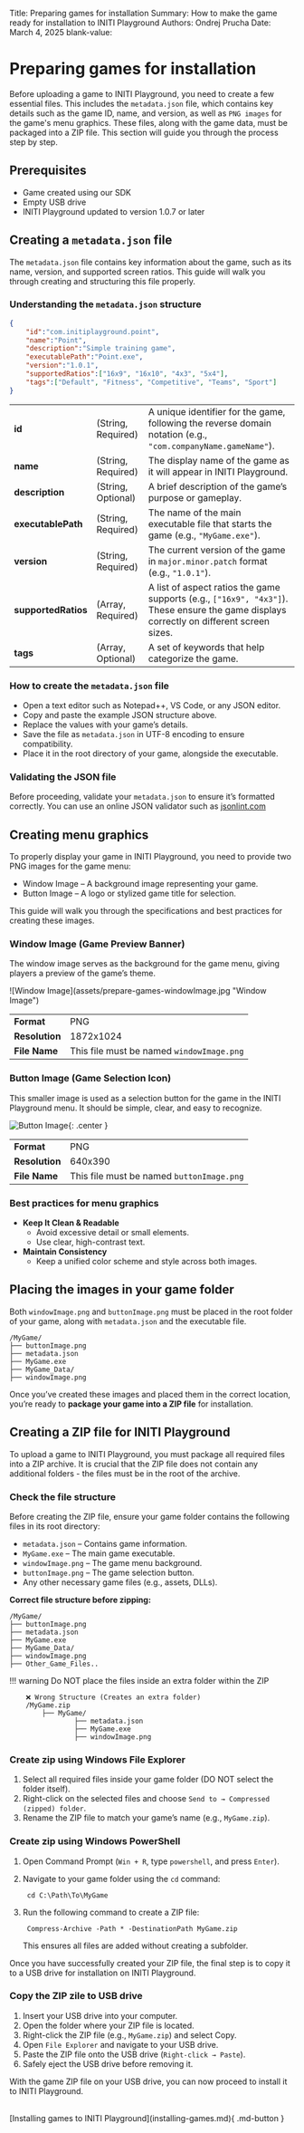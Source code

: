 Title:   Preparing games for installation
Summary: How to make the game ready for installation to INITI Playground
Authors: Ondrej Prucha
Date:    March 4, 2025
blank-value:

# Preparing games for installation

Before uploading a game to INITI Playground, you need to create a few essential files. This includes the `metadata.json` file, which contains key details such as the game ID, name, and version, as well as `PNG images` for the game's menu graphics. These files, along with the game data, must be packaged into a ZIP file. This section will guide you through the process step by step.

## Prerequisites

- Game created using our SDK
- Empty USB drive
- INITI Playground updated to version 1.0.7 or later

## Creating a `metadata.json` file

The `metadata.json` file contains key information about the game, such as its name, version, and supported screen ratios. This guide will walk you through creating and structuring this file properly. 

### Understanding the `metadata.json` structure

``` json linenums="1"
{
	"id":"com.initiplayground.point",
	"name":"Point",
	"description":"Simple training game",
	"executablePath":"Point.exe",
	"version":"1.0.1",
	"supportedRatios":["16x9", "16x10", "4x3", "5x4"],
	"tags":["Default", "Fitness", "Competitive", "Teams", "Sport"]
}
```

<div id="nohead" class="nohead" markdown>

|                                   |            |                                                |
| --------------------------------- | ---------- | ---------------------------------------------- |
| **id** | (String, Required) | A unique identifier for the game, following the reverse domain notation (e.g., `"com.companyName.gameName"`). |
| **name** | (String, Required) | The display name of the game as it will appear in INITI Playground. |
| **description** | (String, Optional) | A brief description of the game’s purpose or gameplay. |
| **executablePath** | (String, Required) | The name of the main executable file that starts the game (e.g., `"MyGame.exe"`). |
| **version** | (String, Required) | The current version of the game in `major.minor.patch` format (e.g., `"1.0.1"`). |
| **supportedRatios** | (Array, Required) | A list of aspect ratios the game supports (e.g., `["16x9", "4x3"]`). These ensure the game displays correctly on different screen sizes. |
| **tags** | (Array, Optional) | A set of keywords that help categorize the game. |
</div>

### How to create the `metadata.json` file

- Open a text editor such as Notepad++, VS Code, or any JSON editor.
- Copy and paste the example JSON structure above.
- Replace the values with your game’s details.
- Save the file as `metadata.json` in UTF-8 encoding to ensure compatibility.
- Place it in the root directory of your game, alongside the executable.

### Validating the JSON file

Before proceeding, validate your `metadata.json` to ensure it’s formatted correctly. You can use an online JSON validator such as [jsonlint.com](https://jsonlint.com/)

## Creating menu graphics

To properly display your game in INITI Playground, you need to provide two PNG images for the game menu:

- Window Image – A background image representing your game.
- Button Image – A logo or stylized game title for selection.

This guide will walk you through the specifications and best practices for creating these images.

### Window Image (Game Preview Banner)

The window image serves as the background for the game menu, giving players a preview of the game’s theme.


<div class="center imageWidth" markdown>
![Window Image](assets/prepare-games-windowImage.jpg "Window Image")
</div>

<div id="nohead" class="nohead center" markdown>

|                                   |                                                |
| --------------------------------- | ---------------------------------------------- |
| **Format** | PNG |
| **Resolution** | 1872x1024 |
| **File Name** | This file must be named `windowImage.png` |
</div>


### Button Image (Game Selection Icon)

This smaller image is used as a selection button for the game in the INITI Playground menu. It should be simple, clear, and easy to recognize.

![Button Image](assets/prepare-games-buttonImage.jpg "Button Image"){: .center }

<div id="nohead" class="nohead center" markdown>

|                                   |                                                |
| --------------------------------- | ---------------------------------------------- |
| **Format** | PNG |
| **Resolution** | 640x390 |
| **File Name** | This file must be named `buttonImage.png` |
</div>

### Best practices for menu graphics

- **Keep It Clean & Readable**
    - Avoid excessive detail or small elements.
    - Use clear, high-contrast text.
- **Maintain Consistency**
    - Keep a unified color scheme and style across both images.

## Placing the images in your game folder

Both `windowImage.png` and `buttonImage.png` must be placed in the root folder of your game, along with `metadata.json` and the executable file.

    /MyGame/
    ├── buttonImage.png
    ├── metadata.json
    ├── MyGame.exe
    ├── MyGame_Data/
    ├── windowImage.png

Once you’ve created these images and placed them in the correct location, you’re ready to **package your game into a ZIP file** for installation.

## Creating a ZIP file for INITI Playground

To upload a game to INITI Playground, you must package all required files into a ZIP archive. It is crucial that the ZIP file does not contain any additional folders - the files must be in the root of the archive.

### Check the file structure

Before creating the ZIP file, ensure your game folder contains the following files in its root directory:

- `metadata.json` – Contains game information.
- `MyGame.exe` – The main game executable.
- `windowImage.png` – The game menu background.
- `buttonImage.png` – The game selection button.
- Any other necessary game files (e.g., assets, DLLs).

**Correct file structure before zipping:**

    /MyGame/
    ├── buttonImage.png
    ├── metadata.json
    ├── MyGame.exe
    ├── MyGame_Data/
    ├── windowImage.png
    ├── Other_Game_Files..

!!! warning
    Do NOT place the files inside an extra folder within the ZIP

        ❌ Wrong Structure (Creates an extra folder)
        /MyGame.zip
            ├── MyGame/
                    ├── metadata.json
                    ├── MyGame.exe
                    ├── windowImage.png

### Create zip using Windows File Explorer

1. Select all required files inside your game folder (DO NOT select the folder itself).
2. Right-click on the selected files and choose `Send to → Compressed (zipped) folder`.
3. Rename the ZIP file to match your game’s name (e.g., `MyGame.zip`).

### Create zip using Windows PowerShell

1. Open Command Prompt (`Win + R`, type `powershell`, and press `Enter`).
2. Navigate to your game folder using the `cd` command:

        cd C:\Path\To\MyGame

3. Run the following command to create a ZIP file:

        Compress-Archive -Path * -DestinationPath MyGame.zip
    This ensures all files are added without creating a subfolder.

Once you have successfully created your ZIP file, the final step is to copy it to a USB drive for installation on INITI Playground.

### Copy the ZIP zile to USB drive

1. Insert your USB drive into your computer.
2. Open the folder where your ZIP file is located.
3. Right-click the ZIP file (e.g., `MyGame.zip`) and select Copy.
4. Open `File Explorer` and navigate to your USB drive.
5. Paste the ZIP file onto the USB drive (`Right-click → Paste`).
6. Safely eject the USB drive before removing it.

With the game ZIP file on your USB drive, you can now proceed to install it to INITI Playground.


<br />

<div class="center" markdown>
[Installing games to INITI Playground](installing-games.md){ .md-button }
</div>

<br />